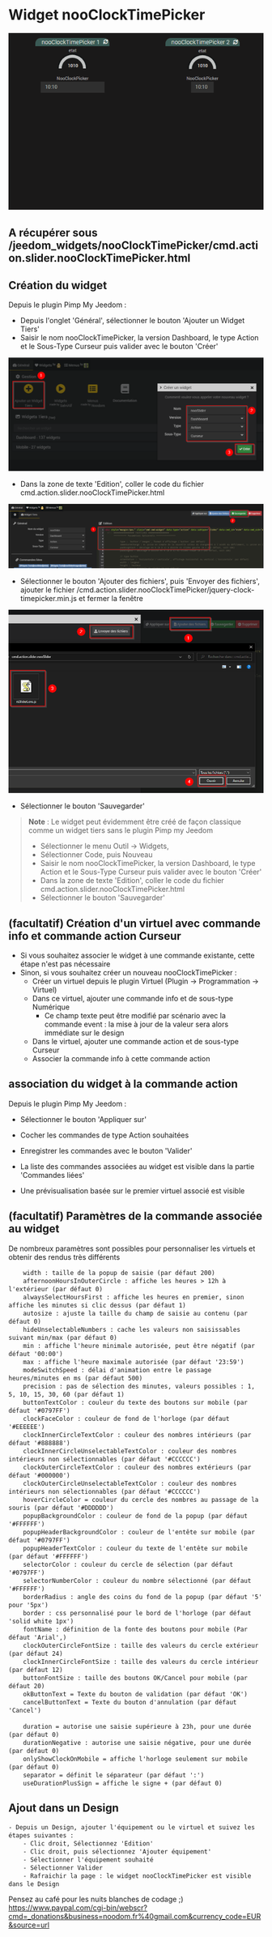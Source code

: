# Widget nooClockTimePicker

![](doc/images/nooClockTimePickerDemo.gif)

## A récupérer sous /jeedom_widgets/nooClockTimePicker/cmd.action.slider.nooClockTimePicker.html

## Création du widget

Depuis le plugin Pimp My Jeedom :

- Depuis l'onglet 'Général', sélectionner le bouton 'Ajouter un Widget Tiers'
- Saisir le nom nooClockTimePicker, la version Dashboard, le type Action et le Sous-Type Curseur puis valider avec le bouton 'Créer'

![](../nooSlider/doc/images/pimpWidgetCreation.png)

- Dans la zone de texte 'Edition', coller le code du fichier cmd.action.slider.nooClockTimePicker.html

![](../nooSlider/doc/images/pimpCodeAdd.png)

- Sélectionner le bouton 'Ajouter des fichiers', puis 'Envoyer des fichiers', ajouter le fichier /cmd.action.slider.nooClockTimePicker/jquery-clock-timepicker.min.js et fermer la fenêtre

![](../nooSlider/doc/images/pimpjsFileAdd.png)

- Sélectionner le bouton 'Sauvegarder'

>**Note** : Le widget peut évidemment être créé de façon classique comme un widget tiers sans le plugin Pimp my Jeedom
> - Sélectionner le menu Outil -> Widgets,
> - Sélectionner Code, puis Nouveau
> - Saisir le nom nooClockTimePicker, la version Dashboard, le type Action et le Sous-Type Curseur puis valider avec le bouton 'Créer'
> - Dans la zone de texte 'Edition', coller le code du fichier cmd.action.slider.nooClockTimePicker.html
> - Sélectionner le bouton 'Sauvegarder'


## (facultatif) Création d'un virtuel avec commande info et commande action Curseur

- Si vous souhaitez associer le widget à une commande existante, cette étape n'est pas nécessaire
- Sinon, si vous souhaitez créer un nouveau nooClockTimePicker :
	- Créer un virtuel depuis le plugin Virtuel (Plugin -> Programmation -> Virtuel)
	- Dans ce virtuel, ajouter une commande info et de sous-type Numérique
		- Ce champ texte peut être modifié par scénario avec la commande event : la mise à jour de la valeur sera alors immédiate sur le design
	- Dans le virtuel, ajouter une commande action et de sous-type Curseur
  - Associer la commande info à cette commande action

## association du widget à la commande action

Depuis le plugin Pimp My Jeedom :

- Sélectionner le bouton 'Appliquer sur'
- Cocher les commandes de type Action souhaitées
- Enregistrer les commandes avec le bouton 'Valider'

- La liste des commandes associées au widget est visible dans la partie 'Commandes liées'
- Une prévisualisation basée sur le premier virtuel associé est visible

## (facultatif) Paramètres de la commande associée au widget

De nombreux paramètres sont possibles pour personnaliser les virtuels et obtenir des rendus très différents

		width : taille de la popup de saisie (par défaut 200)
		afternoonHoursInOuterCircle : affiche les heures > 12h à l'extérieur (par défaut 0)
		alwaysSelectHoursFirst : affiche les heures en premier, sinon affiche les minutes si clic dessus (par défaut 1)
		autosize : ajuste la taille du champ de saisie au contenu (par défaut 0)
		hideUnselectableNumbers : cache les valeurs non saisissables suivant min/max (par défaut 0)
		min : affiche l'heure minimale autorisée, peut être négatif (par défaut '00:00')
		max : affiche l'heure maximale autorisée (par défaut '23:59')
		modeSwitchSpeed : délai d'animation entre le passage heures/minutes en ms (par défaut 500)
		precision : pas de sélection des minutes, valeurs possibles : 1, 5, 10, 15, 30, 60 (par défaut 1)
  		buttonTextColor : couleur du texte des boutons sur mobile (par défaut '#0797FF')
		clockFaceColor : couleur de fond de l'horloge (par défaut '#EEEEEE')
		clockInnerCircleTextColor : couleur des nombres intérieurs (par défaut '#888888')
		clockInnerCircleUnselectableTextColor : couleur des nombres intérieurs non sélectionnables (par défaut '#CCCCCC')
		clockOuterCircleTextColor : couleur des nombres extérieurs (par défaut '#000000')
		clockOuterCircleUnselectableTextColor : couleur des nombres intérieurs non sélectionnables (par défaut '#CCCCCC')
		hoverCircleColor = couleur du cercle des nombres au passage de la souris (par défaut '#DDDDDD')
		popupBackgroundColor : couleur de fond de la popup (par défaut '#FFFFFF')
		popupHeaderBackgroundColor : couleur de l'entête sur mobile (par défaut '#0797FF')
		popupHeaderTextColor : couleur du texte de l'entête sur mobile (par défaut '#FFFFFF')
		selectorColor : couleur du cercle de sélection (par défaut '#0797FF') 
		selectorNumberColor : couleur du nombre sélectionné (par défaut '#FFFFFF')
		borderRadius : angle des coins du fond de la popup (par défaut '5' pour '5px')
		border : css personnalisé pour le bord de l'horloge (par défaut 'solid white 1px')
		fontName : définition de la fonte des boutons pour mobile (Par défaut 'Arial',)
		clockOuterCircleFontSize : taille des valeurs du cercle extérieur (par défaut 24)
		clockInnerCircleFontSize : taille des valeurs du cercle intérieur (par défaut 12)
		buttonFontSize : taille des boutons OK/Cancel pour mobile (par défaut 20)
		okButtonText = Texte du bouton de validation (par défaut 'OK')
		cancelButtonText = Texte du bouton d'annulation (par défaut 'Cancel')
                
		duration = autorise une saisie supérieure à 23h, pour une durée (par défaut 0)
		durationNegative : autorise une saisie négative, pour une durée (par défaut 0)
		onlyShowClockOnMobile = affiche l'horloge seulement sur mobile (par défaut 0)
		separator = définit le séparateur (par défaut ':')
		useDurationPlusSign = affiche le signe + (par défaut 0)

## Ajout dans un Design

	- Depuis un Design, ajouter l'équipement ou le virtuel et suivez les étapes suivantes :
		- Clic droit, Sélectionnez 'Edition'
		- Clic droit, puis sélectionnez 'Ajouter équipement'
		- Sélectionner l'équipement souhaité
		- Sélectionner Valider
		- Rafraichir la page : le widget nooClockTimePicker est visible dans le Design
		
Pensez au café pour les nuits blanches de codage ;) https://www.paypal.com/cgi-bin/webscr?cmd=_donations&business=noodom.fr%40gmail.com&currency_code=EUR&source=url
